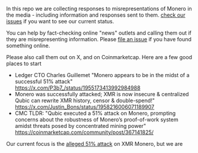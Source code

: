 In this repo we are collecting responses to misrepresentations of Monero in the media - including information and responses sent to them.
[check our issues](https://github.com/riatlabs/monero-response/issues) if you want to see our current status.

You can help by fact-checking online "news" outlets and calling them out if they are misrepresenting information. Please [file an issue](https://github.com/riatlabs/monero-response/issues) if you have found something online.

Please also call them out on X, and on Coinmarketcap. Here are a few good places to start
* Ledger CTO Charles Guillemet "Monero appears to be in the midst of a successful 51% attack" https://x.com/P3b7_/status/1955173413992984988
* Monero was successfully attacked; XMR is now insecure & centralized Qubic can rewrite XMR history, censor & double-spend!" https://x.com/Justin_Bons/status/1958216006071189907
* CMC TLDR: "Qubic executed a 51% attack on Monero, prompting concerns about the robustness of Monero’s proof-of-work system amidst threats posed by concentrated mining power" https://coinmarketcap.com/community/post/367141825/

Our current focus is the [alleged 51% attack](https://riat.at/qubic-attack-on-xmr-monero-no-51-attack-proven/) on XMR Monero, but we are 
